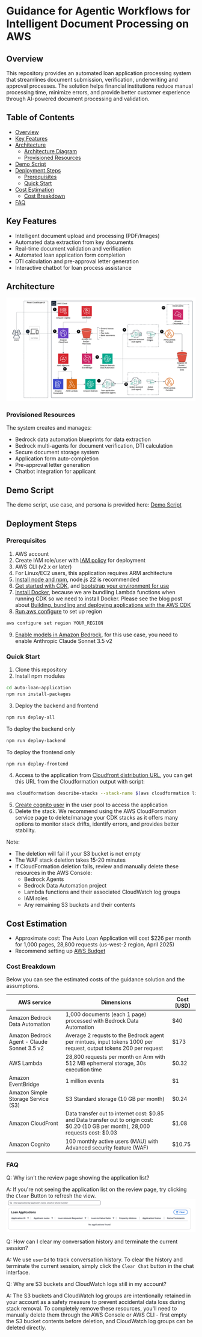 # Guidance for Agentic Workflows for Intelligent Document Processing on AWS

## Overview

This repository provides an automated loan application processing system that streamlines document submission, verification, underwriting and approval processes. The solution helps financial institutions reduce manual processing time, minimize errors, and provide better customer experience through AI-powered document processing and validation.

## Table of Contents

- [Overview](#overview)
- [Key Features](#key-features)
- [Architecture](#architecture)
  - [Architecture Diagram](#architecture-diagram)
  - [Provisioned Resources](#provisioned-resources)
- [Demo Script](#demo-script)
- [Deployment Steps](#deployment-steps)
  - [Prerequisites](#prerequisites)
  - [Quick Start](#quick-start)
- [Cost Estimation](#cost-estimation)
  - [Cost Breakdown](#cost-breakdown)
- [FAQ](#faq)

## Key Features

- Intelligent document upload and processing (PDF/Images)
- Automated data extraction from key documents
- Real-time document validation and verification
- Automated loan application form completion
- DTI calculation and pre-approval letter generation
- Interactive chatbot for loan process assistance

## Architecture

![Architecture Diagram](./packages/webapp/src/assets/architecture.png)

### Provisioned Resources

The system creates and manages:
- Bedrock data automation blueprints for data extraction
- Bedrock multi-agents for document verification, DTI calculation
- Secure document storage system
- Application form auto-completion
- Pre-approval letter generation
- Chatbot integration for applicant

## Demo Script

The demo script, use case, and persona is provided here: [Demo Script](/docs/demoscript/demo-script.md)

## Deployment Steps

### Prerequisites

1. AWS account 
2. Create IAM role/user with [IAM policy](./docs/iam-policy.json) for deployment
3. AWS CLI (v2.x or later)
4. For Linux/EC2 users, this application requires ARM architecture
5. [Install node and npm](https://docs.npmjs.com/downloading-and-installing-node-js-and-npm), node.js 22 is recommended
6. [Get started with CDK](https://docs.aws.amazon.com/cdk/v2/guide/getting_started.html), and [bootstrap your environment for use](https://docs.aws.amazon.com/cdk/v2/guide/bootstrapping-env.html)
7. [Install Docker](https://www.docker.com/get-started/), because we are bundling Lambda functions when running CDK so we need to install Docker. Please see the blog post about [Building, bundling and deploying applications with the AWS CDK](https://aws.amazon.com/blogs/devops/building-apps-with-aws-cdk/)
8. [Run aws configure](https://docs.aws.amazon.com/cli/latest/reference/configure/set.html) to set up region
```bash
aws configure set region YOUR_REGION
```
9. [Enable models in Amazon Bedrock](https://docs.aws.amazon.com/bedrock/latest/userguide/model-access.html), for this use case, you need to enable Anthropic Claude Sonnet 3.5 v2

### Quick Start

1. Clone this repository
2. Install npm modules
```bash
cd auto-loan-application
npm run install-packages
```
3. Deploy the backend and frontend
```bash
npm run deploy-all
```
To deploy the backend only
```bash
npm run deploy-backend
```
To deploy the frontend only
```bash
npm run deploy-frontend
```
4. Access to the application from [Cloudfront distribution URL](https://docs.aws.amazon.com/AmazonCloudFront/latest/DeveloperGuide/GettingStarted.SimpleDistribution.html), you can get this URL from the Cloudformation output with script:
```bash
aws cloudformation describe-stacks --stack-name $(aws cloudformation list-stacks --stack-status-filter CREATE_COMPLETE UPDATE_COMPLETE | jq -r '.StackSummaries[] | select(.StackName | startswith("AutoLoanAPPwebsitewafstack")) | .StackName') --query 'Stacks[0].Outputs[?OutputKey==`configwebsitedistributiondomain`].OutputValue' --output text
```
5. [Create cognito user](https://docs.aws.amazon.com/cognito/latest/developerguide/how-to-create-user-accounts.html#creating-a-new-user-using-the-console) in the user pool to access the application
6. Delete the stack. We recommend using the AWS CloudFormation service page to delete/manage your CDK stacks as it offers many options to monitor stack drifts, identify errors, and provides better stability. 

Note: 
- The deletion will fail if your S3 bucket is not empty
- The WAF stack deletion takes 15-20 minutes
- If CloudFormation deletion fails, review and manually delete these resources in the AWS Console:
  - Bedrock Agents
  - Bedrock Data Automation project
  - Lambda functions and their associated CloudWatch log groups
  - IAM roles
  - Any remaining S3 buckets and their contents

## Cost Estimation
- Approximate cost: The Auto Loan Application will cost $226 per month for 1,000 pages, 28,800 requests (us-west-2 region, April 2025)
- Recommend setting up [AWS Budget](https://docs.aws.amazon.com/cost-management/latest/userguide/budgets-managing-costs.html)

### Cost Breakdown

Below you can see the estimated costs of the guidance solution and the assumptions.

| AWS service | Dimensions | Cost [USD] |
|----------|----------|----------|
| Amazon Bedrock Data Automation    | 1,000 documents (each 1 page) processed with Bedrock Data Automation     | $40  |
| Amazon Bedrock Agent - Claude Sonnet 3.5 v2    | Average 2 requsts to the Bedrock agent per mintues, input tokens 1000 per request, output tokens 200 per request    | $173    |
| AWS Lambda    | 28,800 requests per month on Arm with 512 MB ephemeral storage, 30s execution time     | $0.32     |
| Amazon EventBridge    | 1 million events     | $1     |
| Amazon Simple Storage Service (S3)   |  S3 Standard storage (10 GB per month)     | $0.24     |
| Amazon CloudFront      | Data transfer out to internet cost: $0.85 and Data transfer out to origin cost: $0.20 (10 GB per month), 28,000 requests cost: $0.03  |  $1.08   |
| Amazon Cognito     | 100 monthly active users (MAU) with Advanced security feature (WAF)     | $10.75    |

### FAQ
Q: Why isn't the review page showing the application list?

A: If you're not seeing the application list on the review page, try clicking the `Clear` Button to refresh the view. 
![](./packages/webapp/src/assets/faq_1.png)

Q: How can I clear my conversation history and terminate the current session?

A: We use `userId` to track conversation history. To clear the history and terminate the current session, simply click the `Clear Chat` button in the chat interface.

Q: Why are S3 buckets and CloudWatch logs still in my account?

A: The S3 buckets and CloudWatch log groups are intentionally retained in your account as a safety measure to prevent accidental data loss during stack removal. To completely remove these resources, you'll need to manually delete them through the AWS Console or AWS CLI - first empty the S3 bucket contents before deletion, and CloudWatch log groups can be deleted directly.

